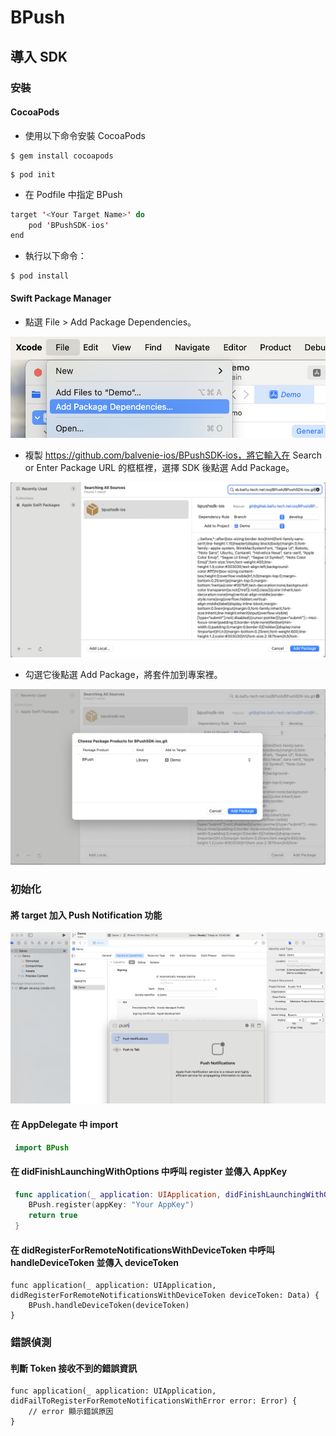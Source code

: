 # BPush
## 導入 SDK
### 安裝
#### CocoaPods
* 使用以下命令安裝 CocoaPods
```
$ gem install cocoapods
```
```
$ pod init
```
* 在 Podfile 中指定 BPush
```swift
target '<Your Target Name>' do
    pod 'BPushSDK-ios'
end
```
* 執行以下命令：
```
$ pod install
```


#### Swift Package Manager

* 點選 File > Add Package Dependencies。

![step1](assets/step1.png)

* 複製 https://github.com/balvenie-ios/BPushSDK-ios，將它輸入在 Search or Enter Package URL 的框框裡，選擇 SDK 後點選 Add Package。

![step2](assets/step2.png)

* 勾選它後點選 Add Package，將套件加到專案裡。

![step3](assets/step3.png)



### 初始化

#### 將 target 加入 Push Notification 功能

![addNotification](assets/addNotification.png)

#### 在 AppDelegate 中 import
```swift
 import BPush
```
#### 在 didFinishLaunchingWithOptions 中呼叫 register 並傳入 AppKey
```swift
 func application(_ application: UIApplication, didFinishLaunchingWithOptions launchOptions: [UIApplication.LaunchOptionsKey : Any]? = nil) -> Bool {
    BPush.register(appKey: "Your AppKey") 
    return true
 }
```
#### 在 didRegisterForRemoteNotificationsWithDeviceToken 中呼叫 handleDeviceToken 並傳入 deviceToken
```
func application(_ application: UIApplication, didRegisterForRemoteNotificationsWithDeviceToken deviceToken: Data) {
    BPush.handleDeviceToken(deviceToken)
}
```

### 錯誤偵測
#### 判斷 Token 接收不到的錯誤資訊
```
func application(_ application: UIApplication, didFailToRegisterForRemoteNotificationsWithError error: Error) {
    // error 顯示錯誤原因
}
```


